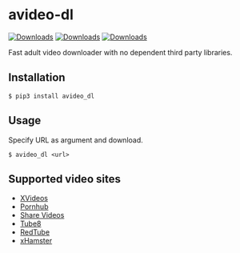 # avideo-dl
[![Downloads](https://pepy.tech/badge/avideo-dl)](https://pepy.tech/project/avideo-dl)
[![Downloads](https://pepy.tech/badge/avideo-dl/month)](https://pepy.tech/project/avideo-dl/month)
[![Downloads](https://pepy.tech/badge/avideo-dl/week)](https://pepy.tech/project/avideo-dl/week)

Fast adult video downloader with no dependent third party libraries.

## Installation
```
$ pip3 install avideo_dl
```

## Usage
Specify URL as argument and download.
```
$ avideo_dl <url>
```

## Supported video sites
- [XVideos](https://www.xvideos.com)
- [Pornhub](https://jp.pornhub.com/)
- [Share Videos](http://share-videos.se/)
- [Tube8](https://www.tube8.com/)
- [RedTube](https://www.redtube.com/)
- [xHamster](https://jp.xhamster.com/)
